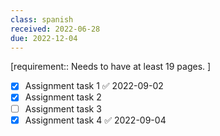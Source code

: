 ```yaml
---
class: spanish
received: 2022-06-28
due: 2022-12-04
---
```


[requirement:: Needs to have at least 19 pages. ]

- [x] Assignment task 1 ✅ 2022-09-02
- [x] Assignment task 2
- [ ] Assignment task 3
- [x] Assignment task 4 ✅ 2022-09-04
